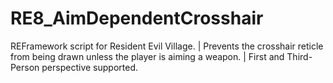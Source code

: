 # RE8_AimDependentCrosshair
REFramework script for Resident Evil Village. | Prevents the crosshair reticle from being drawn unless the player is aiming a weapon. | First and Third-Person perspective supported.
